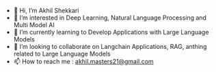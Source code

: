 - 👋 Hi, I’m Akhil Shekkari
- 👀 I’m interested in Deep Learning, Natural Language Processing and Multi Model AI
- 🌱 I’m currently learning to Develop Applications with Large Language Models
- 💞️ I’m looking to collaborate on Langchain Applications, RAG, anthing related to Large Language Models
- 📫 How to reach me : akhil.masters21@gmail.com

<!---
shekkari1999/shekkari1999 is a ✨ special ✨ repository because its `README.md` (this file) appears on your GitHub profile.
You can click the Preview link to take a look at your changes.
--->
